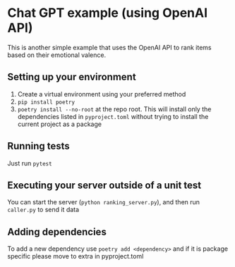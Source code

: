 # Chat GPT example (using OpenAI API)

This is another simple example that uses the OpenAI API to rank items based on their emotional valence.

## Setting up your environment

1. Create a virtual environment using your preferred method
2. `pip install poetry`
3. `poetry install --no-root` at the repo root. This will install only the dependencies listed in `pyproject.toml` without trying to install the current project as a package

## Running tests

Just run `pytest`

## Executing your server outside of a unit test

You can start the server (`python ranking_server.py`), and then run `caller.py` to send it data

## Adding dependencies

To add a new dependency use `poetry add <dependency>` and if it is package specific please move to extra in pyproject.toml
